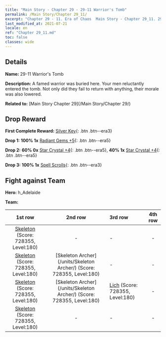 ```yaml
---
title: "Main Story - Chapter 29 - 29-11 Warrior's Tomb"
permalink: /Main Story/Chapter 29_11/
excerpt: "Chapter 29 - 11. Era of Chaos  Main Story - Chapter 29_11. 29-11 Warrior's Tomb"
last_modified_at: 2021-07-21
locale: en
ref: "Chapter 29_11.md"
toc: false
classes: wide
---
```


## Details

 **Name:** 29-11 Warrior's Tomb

 **Description:** A famed warrior was buried here. Your men reluctantly entered the tomb. Not only did they fail to return with anything, their morale was also lowered.

 **Related to:** [Main Story Chapter 29](/Main Story/Chapter 29/)

## Drop Reward

 **First Complete Reward:** [Silver Key](/Items/con_693/){: .btn .btn--era3}

 **Drop 1:** **100% 1x** [Radiant Gems +5](/Items/mat_100/){: .btn .btn--era5}

 **Drop 2:** **60% 0x** [Star Crystal +4](/Items/mat_94/){: .btn .btn--era5}, **40% 1x** [Star Crystal +4](/Items/mat_94/){: .btn .btn--era5}

 **Drop 3:** **100% 1x** [Spell Scrolls](/Items/con_694/){: .btn .btn--era3}


## Fight against Team
 **Hero:** h_Adelaide

 **Team:**


  | 1st row | 2nd row | 3rd row | 4th row |
  |:----:|:----:|:----|:----:|
  | [Skeleton](/units/Skeleton/) (Score: 728355, Level:180)  | - | - | - |
  | [Skeleton](/units/Skeleton/) (Score: 728355, Level:180)  | [Skeleton Archer](/units/Skeleton Archer/) (Score: 728355, Level:180)  | - | - |
  | [Skeleton](/units/Skeleton/) (Score: 728355, Level:180)  | [Skeleton Archer](/units/Skeleton Archer/) (Score: 728355, Level:180)  | [Lich](/units/Lich/) (Score: 728355, Level:180)  | - |
  | [Skeleton](/units/Skeleton/) (Score: 728355, Level:180)  | - | - | - |


